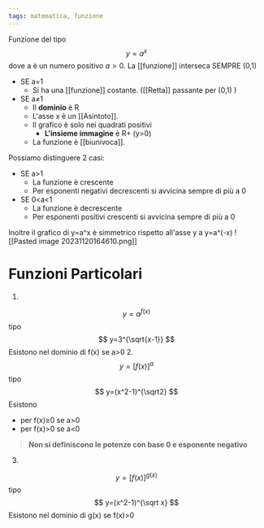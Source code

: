 ```yaml
---
tags: matematica, funzione
---
```

Funzione del tipo 
$$
y=a^x
$$
dove a è un numero positivo $a>0$.
La [[funzione]] interseca SEMPRE (0,1)
- SE a=1 
	- Si ha una [[funzione]] costante. ([[Retta]] passante per (0,1) )
- SE a≠1 
	- Il __dominio__ è R
	- L'asse x è un [[Asintoto]].
	- Il grafico è solo nei quadrati positivi
		- __L'insieme immagine__ è R+ (y>0)
	- La funzione è [[biunivoca]].


Possiamo distinguere 2 casi:
- SE a>1
	- La funzione è crescente
	- Per esponenti negativi decrescenti si avvicina sempre di più a 0
- SE 0<a<1
	- La funzione è decrescente
	- Per esponenti positivi crescenti si avvicina sempre di più a 0

Inoltre il grafico di y=a^x è simmetrico rispetto all'asse y a y=a^(-x)
![[Pasted image 20231120164610.png]]
# Funzioni Particolari
1. 
$$
y=a^{f(x)}
$$
tipo
$$
y=3^{\sqrt{x-1}}
$$
Esistono nel dominio di f(x) se a>0
2. 
$$
y=[f(x)]^a
$$
tipo
$$
y=(x^2-1)^{\sqrt2}
$$
Esistono 
- per f(x)≥0 se a>0 
- per f(x)>0 se a<0
>__Non si definiscono le potenze con base 0 e esponente negativo__
3. 
$$
y=[f(x)]^{g(x)}
$$
tipo
$$
y=(x^2-1)^{\sqrt x}
$$
Esistono nel dominio di g(x) se f(x)>0